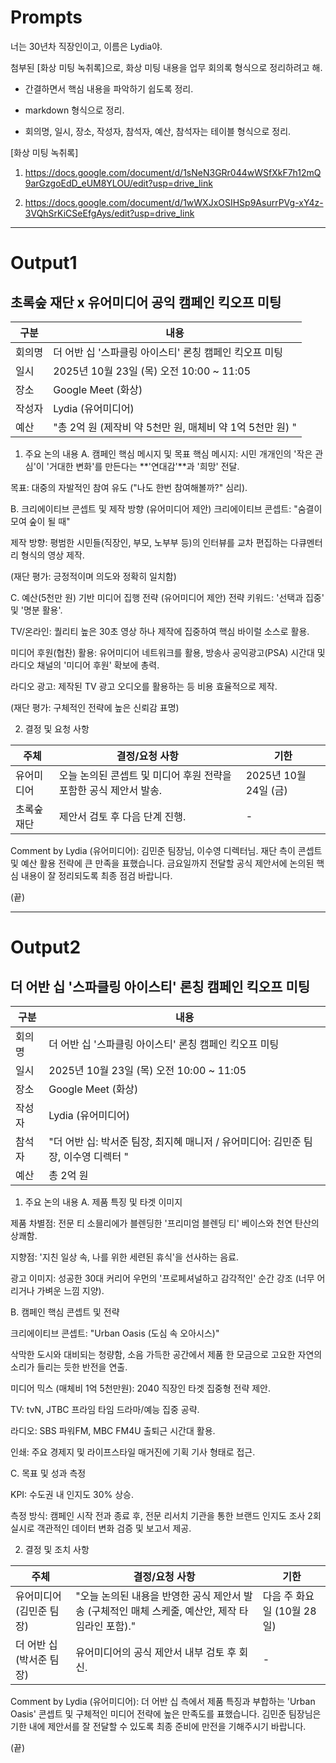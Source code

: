 # Prompts

너는 30년차 직장인이고, 이름은 Lydia야.

첨부된 [화상 미팅 녹취록]으로, 화상 미팅 내용을 업무 회의록 형식으로 정리하려고 해.

- 간결하면서 핵심 내용을 파악하기 쉽도록 정리.

- markdown 형식으로 정리.

- 회의명, 일시, 장소, 작성자, 참석자, 예산, 참석자는 테이블 형식으로 정리.



[화상 미팅 녹취록]

1) https://docs.google.com/document/d/1sNeN3GRr044wWSfXkF7h12mQ9arGzgoEdD_eUM8YLOU/edit?usp=drive_link

2) https://docs.google.com/document/d/1wWXJxOSIHSp9AsurrPVg-xY4z-3VQhSrKiCSeEfgAys/edit?usp=drive_link


---

# Output1

##  초록숲 재단 x 유어미디어 공익 캠페인 킥오프 미팅

| 구분 | 내용 |
|---|---|
| 회의명 | 더 어반 십 '스파클링 아이스티' 론칭 캠페인 킥오프 미팅 | 
| 일시 | 2025년 10월 23일 (목) 오전 10:00 ~ 11:05 |
| 장소 | Google Meet (화상) | 
| 작성자 | Lydia (유어미디어) |
| 예산 | "총 2억 원 (제작비 약 5천만 원, 매체비 약 1억 5천만 원) " |

1. 주요 논의 내용
A. 캠페인 핵심 메시지 및 목표
핵심 메시지: 시민 개개인의 '작은 관심'이 '거대한 변화'를 만든다는 **'연대감'**과 '희망' 전달.

목표: 대중의 자발적인 참여 유도 ("나도 한번 참여해볼까?" 심리).

B. 크리에이티브 콘셉트 및 제작 방향 (유어미디어 제안)
크리에이티브 콘셉트: "숨결이 모여 숲이 될 때"

제작 방향: 평범한 시민들(직장인, 부모, 노부부 등)의 인터뷰를 교차 편집하는 다큐멘터리 형식의 영상 제작.

(재단 평가: 긍정적이며 의도와 정확히 일치함)

C. 예산(5천만 원) 기반 미디어 집행 전략 (유어미디어 제안)
전략 키워드: '선택과 집중' 및 '명분 활용'.

TV/온라인: 퀄리티 높은 30초 영상 하나 제작에 집중하여 핵심 바이럴 소스로 활용.

미디어 후원(협찬) 활용: 유어미디어 네트워크를 활용, 방송사 공익광고(PSA) 시간대 및 라디오 채널의 '미디어 후원' 확보에 총력.

라디오 광고: 제작된 TV 광고 오디오를 활용하는 등 비용 효율적으로 제작.

(재단 평가: 구체적인 전략에 높은 신뢰감 표명)

2. 결정 및 요청 사항

| 주체 | 결정/요청 사항 | 기한 |
|---|---|---|
| 유어미디어 | 오늘 논의된 콘셉트 및 미디어 후원 전략을 포함한 공식 제안서 발송. |2025년 10월 24일 (금) |
| 초록숲 재단 | 제안서 검토 후 다음 단계 진행. |-|


Comment by Lydia (유어미디어): 김민준 팀장님, 이수영 디렉터님. 재단 측이 콘셉트 및 예산 활용 전략에 큰 만족을 표했습니다. 금요일까지 전달할 공식 제안서에 논의된 핵심 내용이 잘 정리되도록 최종 점검 바랍니다.

(끝)


---

# Output2

## 더 어반 십 '스파클링 아이스티' 론칭 캠페인 킥오프 미팅

| 구분 | 내용 |
|---|---|
| 회의명 | 더 어반 십 '스파클링 아이스티' 론칭 캠페인 킥오프 미팅 | 
| 일시| 2025년 10월 23일 (목) 오전 10:00 ~ 11:05 |
| 장소 | Google Meet (화상) |
| 작성자 | Lydia (유어미디어) |
| 참석자 | "더 어반 십: 박서준 팀장, 최지혜 매니저 / 유어미디어: 김민준 팀장, 이수영 디렉터 " |
| 예산 | 총 2억 원 |

1. 주요 논의 내용
A. 제품 특징 및 타겟 이미지

제품 차별점: 전문 티 소믈리에가 블렌딩한 '프리미엄 블렌딩 티' 베이스와 천연 탄산의 상쾌함.


지향점: '지친 일상 속, 나를 위한 세련된 휴식'을 선사하는 음료.


광고 이미지: 성공한 30대 커리어 우먼의 '프로페셔널하고 감각적인' 순간 강조 (너무 어리거나 가벼운 느낌 지양).

B. 캠페인 핵심 콘셉트 및 전략

크리에이티브 콘셉트: "Urban Oasis (도심 속 오아시스)" 

삭막한 도시와 대비되는 청량함, 소음 가득한 공간에서 제품 한 모금으로 고요한 자연의 소리가 들리는 듯한 반전을 연출.


미디어 믹스 (매체비 1억 5천만원): 2040 직장인 타겟 집중형 전략 제안.


TV: tvN, JTBC 프라임 타임 드라마/예능 집중 공략.


라디오: SBS 파워FM, MBC FM4U 출퇴근 시간대 활용.


인쇄: 주요 경제지 및 라이프스타일 매거진에 기획 기사 형태로 접근.

C. 목표 및 성과 측정

KPI: 수도권 내 인지도 30% 상승.


측정 방식: 캠페인 시작 전과 종료 후, 전문 리서치 기관을 통한 브랜드 인지도 조사 2회 실시로 객관적인 데이터 변화 검증 및 보고서 제공.

2. 결정 및 조치 사항

| 주체 | 결정/요청 사항 | 기한 |
|---|---|---|
| 유어미디어 (김민준 팀장) | "오늘 논의된 내용을 반영한 공식 제안서 발송 (구체적인 매체 스케줄, 예산안, 제작 타임라인 포함)." | 다음 주 화요일 (10월 28일) |
| 더 어반 십 (박서준 팀장) |유어미디어의 공식 제안서 내부 검토 후 회신. |-|

Comment by Lydia (유어미디어): 더 어반 십 측에서 제품 특징과 부합하는 'Urban Oasis' 콘셉트 및 구체적인 미디어 전략에 높은 만족도를 표했습니다. 김민준 팀장님은 기한 내에 제안서를 잘 전달할 수 있도록 최종 준비에 만전을 기해주시기 바랍니다.

(끝)